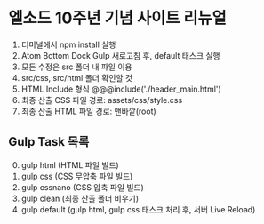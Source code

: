 # 엘소드 10주년 기념 사이트 리뉴얼
1. 터미널에서 npm install 실행
2. Atom Bottom Dock Gulp 새로고침 후, default 태스크 실행
3. 모든 수정은 src 폴더 내 파일 이용
4. src/css, src/html 폴더 확인할 것
5. HTML Include 형식 @@@include('./header_main.html')
6. 최종 산출 CSS 파일 경로: assets/css/style.css
7. 최종 산출 HTML 파일 경로: 맨바깥(root)

## Gulp Task 목록
0. gulp html (HTML 파일 빌드)
0. gulp css (CSS 무압축 파일 빌드)
0. gulp cssnano (CSS 압축 파일 빌드)
0. gulp clean (최종 산출 폴더 비우기)
0. gulp default (gulp html, gulp css 태스크 처리 후, 서버 Live Reload)